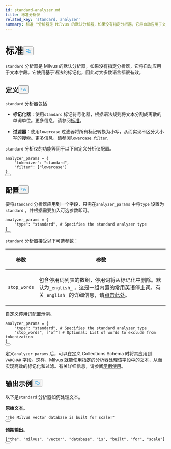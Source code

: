 ```yaml
---
id: standard-analyzer.md
title: 标准分析仪
related_key: 'standard, analyzer'
summary: 标准 "分析器是 Milvus 的默认分析器，如果没有指定分析器，它将自动应用于文本字段。它使用基于语法的标记化，因此对大多数语言都很有效。
---
```

<h1 id="Standard​" class="common-anchor-header">标准<button data-href="#Standard​" class="anchor-icon" translate="no">
      <svg translate="no"
        aria-hidden="true"
        focusable="false"
        height="20"
        version="1.1"
        viewBox="0 0 16 16"
        width="16"
      >
        <path
          fill="#0092E4"
          fill-rule="evenodd"
          d="M4 9h1v1H4c-1.5 0-3-1.69-3-3.5S2.55 3 4 3h4c1.45 0 3 1.69 3 3.5 0 1.41-.91 2.72-2 3.25V8.59c.58-.45 1-1.27 1-2.09C10 5.22 8.98 4 8 4H4c-.98 0-2 1.22-2 2.5S3 9 4 9zm9-3h-1v1h1c1 0 2 1.22 2 2.5S13.98 12 13 12H9c-.98 0-2-1.22-2-2.5 0-.83.42-1.64 1-2.09V6.25c-1.09.53-2 1.84-2 3.25C6 11.31 7.55 13 9 13h4c1.45 0 3-1.69 3-3.5S14.5 6 13 6z"
        ></path>
      </svg>
    </button></h1><p><code translate="no">standard</code> 分析器是 Milvus 的默认分析器，如果没有指定分析器，它将自动应用于文本字段。它使用基于语法的标记化，因此对大多数语言都很有效。</p>
<h2 id="Definition​" class="common-anchor-header">定义<button data-href="#Definition​" class="anchor-icon" translate="no">
      <svg translate="no"
        aria-hidden="true"
        focusable="false"
        height="20"
        version="1.1"
        viewBox="0 0 16 16"
        width="16"
      >
        <path
          fill="#0092E4"
          fill-rule="evenodd"
          d="M4 9h1v1H4c-1.5 0-3-1.69-3-3.5S2.55 3 4 3h4c1.45 0 3 1.69 3 3.5 0 1.41-.91 2.72-2 3.25V8.59c.58-.45 1-1.27 1-2.09C10 5.22 8.98 4 8 4H4c-.98 0-2 1.22-2 2.5S3 9 4 9zm9-3h-1v1h1c1 0 2 1.22 2 2.5S13.98 12 13 12H9c-.98 0-2-1.22-2-2.5 0-.83.42-1.64 1-2.09V6.25c-1.09.53-2 1.84-2 3.25C6 11.31 7.55 13 9 13h4c1.45 0 3-1.69 3-3.5S14.5 6 13 6z"
        ></path>
      </svg>
    </button></h2><p><code translate="no">standard</code> 分析器包括</p>
<ul>
<li><p><strong>标记化器</strong>：使用<code translate="no">standard</code> 标记符号化器，根据语法规则将文本分割成离散的单词单位。更多信息，请参阅<a href="/docs/zh/standard-tokenizer.md">标准</a>。</p></li>
<li><p><strong>过滤器</strong>：使用<code translate="no">lowercase</code> 过滤器将所有标记转换为小写，从而实现不区分大小写的搜索。更多信息，请参阅<a href="/docs/zh/lowercase-filter.md"><code translate="no">lowercase filter</code></a>.</p></li>
</ul>
<p><code translate="no">standard</code> 分析仪的功能等同于以下自定义分析仪配置。</p>
<pre><code translate="no" class="language-python">analyzer_params = {​
    <span class="hljs-string">&quot;tokenizer&quot;</span>: <span class="hljs-string">&quot;standard&quot;</span>,​
    <span class="hljs-string">&quot;filter&quot;</span>: [<span class="hljs-string">&quot;lowercase&quot;</span>]​
}​
<button class="copy-code-btn"></button></code></pre>
<h2 id="Configuration​" class="common-anchor-header">配置<button data-href="#Configuration​" class="anchor-icon" translate="no">
      <svg translate="no"
        aria-hidden="true"
        focusable="false"
        height="20"
        version="1.1"
        viewBox="0 0 16 16"
        width="16"
      >
        <path
          fill="#0092E4"
          fill-rule="evenodd"
          d="M4 9h1v1H4c-1.5 0-3-1.69-3-3.5S2.55 3 4 3h4c1.45 0 3 1.69 3 3.5 0 1.41-.91 2.72-2 3.25V8.59c.58-.45 1-1.27 1-2.09C10 5.22 8.98 4 8 4H4c-.98 0-2 1.22-2 2.5S3 9 4 9zm9-3h-1v1h1c1 0 2 1.22 2 2.5S13.98 12 13 12H9c-.98 0-2-1.22-2-2.5 0-.83.42-1.64 1-2.09V6.25c-1.09.53-2 1.84-2 3.25C6 11.31 7.55 13 9 13h4c1.45 0 3-1.69 3-3.5S14.5 6 13 6z"
        ></path>
      </svg>
    </button></h2><p>要将<code translate="no">standard</code> 分析器应用到一个字段，只需在<code translate="no">analyzer_params</code> 中将<code translate="no">type</code> 设置为<code translate="no">standard</code> ，并根据需要加入可选参数即可。</p>
<pre><code translate="no" class="language-python">analyzer_params = {​
    <span class="hljs-string">&quot;type&quot;</span>: <span class="hljs-string">&quot;standard&quot;</span>, <span class="hljs-comment"># Specifies the standard analyzer type​</span>
}​
<button class="copy-code-btn"></button></code></pre>
<p><code translate="no">standard</code> 分析器接受以下可选参数：</p>
<table data-block-token="RYdmdh6LRoVtrVxY4RHcvUTxned"><thead><tr><th data-block-token="IbXLd0A89oY8rjxRXsccdHxmn6d" colspan="1" rowspan="1"><p data-block-token="Afe5dOJUIoIEhOxAPyqcUlqdnih">参数</p>
</th><th data-block-token="LpTFdYXm6ox6Rgx5wAWciQjfnjn" colspan="1" rowspan="1"><p data-block-token="LR2QdjlzVoMv8ixoLDScpuhsnxb">参数</p>
</th></tr></thead><tbody><tr><td data-block-token="AJKvdnlG8oAp8exzFbocIvf9nGf" colspan="1" rowspan="1"><p data-block-token="EXV8djjJtoYolLxllxRcIivYnre"><code translate="no">stop_words</code></p>
</td><td data-block-token="KWkqdOBuRoPg39xtTqWcf5RQnbb" colspan="1" rowspan="1"><p data-block-token="R8HedE6qTo4UmlxpQaLcE8oNn0b">包含停用词列表的数组，停用词将从标记化中删除。默认为<code translate="no">_english_</code> ，这是一组内置的常用英语停止词。有关<code translate="no">_english_</code> 的详细信息，请<a href="https://github.com/milvus-io/milvus/blob/master/internal/core/thirdparty/tantivy/tantivy-binding/src/stop_words.rs">点击此处</a>。</p>
</td></tr></tbody></table>
<p>自定义停用词配置示例。</p>
<pre><code translate="no" class="language-python">analyzer_params = {​
    <span class="hljs-string">&quot;type&quot;</span>: <span class="hljs-string">&quot;standard&quot;</span>, <span class="hljs-comment"># Specifies the standard analyzer type​</span>
    <span class="hljs-string">&quot;stop_words&quot;</span>, [<span class="hljs-string">&quot;of&quot;</span>] <span class="hljs-comment"># Optional: List of words to exclude from tokenization​</span>
}​
<button class="copy-code-btn"></button></code></pre>
<p>定义<code translate="no">analyzer_params</code> 后，可以在定义 Collections Schema 时将其应用到<code translate="no">VARCHAR</code> 字段。这样，Milvus 就能使用指定的分析器处理该字段中的文本，从而实现高效的标记化和过滤。有关详细信息，请参阅<a href="/docs/zh/analyzer-overview.md#">示例使用</a>。</p>
<h2 id="Example-output​" class="common-anchor-header">输出示例<button data-href="#Example-output​" class="anchor-icon" translate="no">
      <svg translate="no"
        aria-hidden="true"
        focusable="false"
        height="20"
        version="1.1"
        viewBox="0 0 16 16"
        width="16"
      >
        <path
          fill="#0092E4"
          fill-rule="evenodd"
          d="M4 9h1v1H4c-1.5 0-3-1.69-3-3.5S2.55 3 4 3h4c1.45 0 3 1.69 3 3.5 0 1.41-.91 2.72-2 3.25V8.59c.58-.45 1-1.27 1-2.09C10 5.22 8.98 4 8 4H4c-.98 0-2 1.22-2 2.5S3 9 4 9zm9-3h-1v1h1c1 0 2 1.22 2 2.5S13.98 12 13 12H9c-.98 0-2-1.22-2-2.5 0-.83.42-1.64 1-2.09V6.25c-1.09.53-2 1.84-2 3.25C6 11.31 7.55 13 9 13h4c1.45 0 3-1.69 3-3.5S14.5 6 13 6z"
        ></path>
      </svg>
    </button></h2><p>以下是<code translate="no">standard</code> 分析器如何处理文本。</p>
<p><strong>原始文本</strong>。</p>
<pre><code translate="no" class="language-python"><span class="hljs-string">&quot;The Milvus vector database is built for scale!&quot;</span>​
<button class="copy-code-btn"></button></code></pre>
<p><strong>预期输出</strong>。</p>
<pre><code translate="no" class="language-python">[<span class="hljs-string">&quot;the&quot;</span>, <span class="hljs-string">&quot;milvus&quot;</span>, <span class="hljs-string">&quot;vector&quot;</span>, <span class="hljs-string">&quot;database&quot;</span>, <span class="hljs-string">&quot;is&quot;</span>, <span class="hljs-string">&quot;built&quot;</span>, <span class="hljs-string">&quot;for&quot;</span>, <span class="hljs-string">&quot;scale&quot;</span>]​
<button class="copy-code-btn"></button></code></pre>
